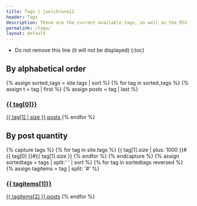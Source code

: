 ```yaml
---
title: Tags | joelchrono12
header: Tags
description: These are the current available tags, as well as the RSS feed of each of them, in case you want to follow certain topics, they are sorted too!
permalink: /tags/
layout: default
---
```


<!--<ul>-->
<!--{% for tag in site.tags %}-->
<!--<li><a href="/tags/{{ tag[0] }}/">{{ tag[0] }} </a> [{{ tag[1] | size }}] <a href="/feeds/{{ tag[0] }}.xml/"> Feed</a></li>-->
<!--{% endfor %}-->
<!--</ul>-->

* Do not remove this line (it will not be displayed)
{:toc}

## By alphabetical order

<div class="posts">
{% assign sorted_tags = site.tags | sort %}
{% for tag in sorted_tags %}
{% assign t = tag | first %}
{% assign posts = tag | last %}
<a class="post" href="/tags/{{ tag[0] }}/">
<h3 class="post-title">{{ tag[0]}}</h3>
<span class="post-date">{{ tag[1] | size }} posts</span>
</a>
{% endfor %}
</div>

## By post quantity

<div class="posts">
{% capture tags %}
{% for tag in site.tags %}
{{ tag[1].size | plus: 1000 }}#{{ tag[0] }}#{{ tag[1].size }}
{% endfor %}
{% endcapture %}
{% assign sortedtags = tags | split:' ' | sort %}
{% for tag in sortedtags reversed %}
{% assign tagitems = tag | split: '#' %}
<a class="post" href="/tags/{{ tagitems[1] }}/"><h3 class="post-title">{{ tagitems[1]}}</h3> <span class="post-date">{{ tagitems[2] }} posts</span></a> 
{% endfor %}
</div>
